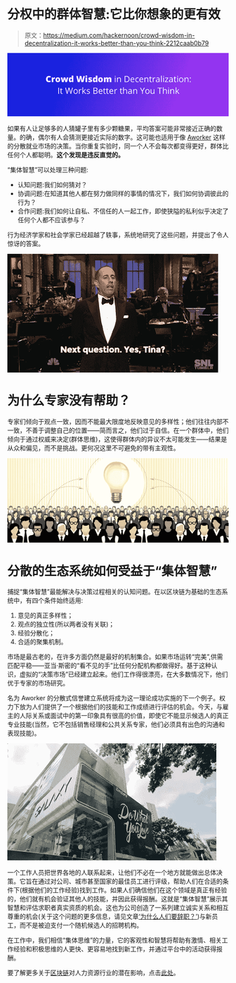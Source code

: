 # 分权中的群体智慧:它比你想象的更有效

> 原文：<https://medium.com/hackernoon/crowd-wisdom-in-decentralization-it-works-better-than-you-think-2212caab0b79>

![](img/4ddef9a91049c0dfdc306ca4ad3b3679.png)

如果有人让足够多的人猜罐子里有多少颗糖果，平均答案可能非常接近正确的数量。的确，偶尔有人会猜测更接近实际的数字。这可能也适用于像 [Aworker](https://hackernoon.com/tagged/aworker) 这样的分散就业市场的决策。当你重复实验时，同一个人不会每次都变得更好，群体比任何个人都聪明。**这个发现是违反直觉的。**

“集体智慧”可以处理三种问题:

*   认知问题:我们如何猜对？
*   协调问题:在知道其他人都在努力做同样的事情的情况下，我们如何协调彼此的行为？
*   合作问题:我们如何让自私、不信任的人一起工作，即使狭隘的私利似乎决定了任何个人都不应该参与？

行为经济学家和社会学家已经超越了轶事，系统地研究了这些问题，并提出了令人惊讶的答案。

![](img/78a5c35c03600e1dd937f2ed61445206.png)

# 为什么专家没有帮助？

专家们倾向于观点一致，因而不能最大限度地反映意见的多样性；他们往往内部不一致，不善于调整自己的位置——简而言之，他们过于自信。在一个群体中，他们倾向于通过权威来决定(群体思维)，这使得群体内的异议不太可能发生——结果是从众和偏见，而不是挑战。更何况这里不可避免的带有主观性。

![](img/eab6380953a05fa82e00dc0eeb55dd5b.png)

# 分散的生态系统如何受益于“集体智慧”

捕捉“集体智慧”最能解决与决策过程相关的认知问题。在以区块链为基础的生态系统中，有四个条件始终适用:

1.  意见的真正多样性；
2.  观点的独立性(所以两者没有关联)；
3.  经验分散化；
4.  合适的聚集机制。

市场是最古老的，在许多方面仍然是最好的机制集合。如果市场运转“完美”,供需匹配平稳——亚当·斯密的“看不见的手”比任何分配机构都做得好。基于这种认识，虚拟的“决策市场”已经建立起来。他们工作得很漂亮，在大多数情况下，他们优于专家的市场研究。

名为 Aworker 的分散式信誉建立系统将成为这一理论成功实施的下一个例子。权力下放为人们提供了一个根据他们的技能和工作成绩进行评估的机会。今天，与雇主的人际关系或面试中的第一印象具有很高的价值，即使它不能显示候选人的真正专业技能(当然，它不包括销售经理和公共关系专家，他们必须具有出色的沟通和表现技能)。

![](img/20f738f561542e5bb2febf8b00374991.png)

一个工作人员把世界各地的人联系起来，让他们不必在一个地方就能做出总体决策。它旨在通过对公司、城市甚至国家的最佳员工进行评级，帮助人们在合适的条件下(根据他们的工作经验)找到工作。如果人们确信他们在这个领域是真正有经验的，他们就有机会验证其他人的技能，并因此获得报酬。这就是“集体智慧”展示其智慧和评估求职者真实资质的机会。这也为公司创造了一系列建立诚实关系和相互尊重的机会(关于这个问题的更多信息，请见文章[‘为什么人们要辞职？’](/@aworker/why-people-quit-their-jobs-aed09144c488))与新员工，而不是被迫支付一个随机候选人的招聘机构。

在工作中，我们相信“集体思维”的力量，它的客观性和智慧将帮助有激情、相关工作经验和积极思维的人更快、更容易地找到新工作，并通过平台中的活动获得报酬。

要了解更多关于[区块链](https://hackernoon.com/tagged/blockchain)对人力资源行业的潜在影响，点击[此处](/@aworker)。